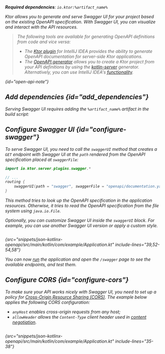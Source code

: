 [//]: # (title: Swagger UI)

<var name="artifact_name" value="ktor-server-swagger"/>
<var name="package_name" value="io.ktor.server.plugins.swagger"/>

<tldr>
<p>
<b>Required dependencies</b>: <code>io.ktor:%artifact_name%</code>
</p>
<var name="example_name" value="json-kotlinx-openapi"/>
<include from="lib.topic" element-id="download_example"/>
<include from="lib.topic" element-id="native_server_not_supported"/>
</tldr>

Ktor allows you to generate and serve Swagger UI for your project based on the existing OpenAPI specification.
With Swagger UI, you can visualize and interact with the API resources. 

> The following tools are available for generating OpenAPI definitions from code and vice versa:
> - The [Ktor plugin](https://www.jetbrains.com/help/idea/ktor.html#openapi) for IntelliJ IDEA provides the ability to generate OpenAPI documentation for server-side Ktor applications.
> - The [OpenAPI generator](https://github.com/OpenAPITools/openapi-generator) allows you to create a Ktor project from your API definitions by using the [kotlin-server](https://github.com/OpenAPITools/openapi-generator/blob/master/docs/generators/kotlin-server.md) generator. Alternatively, you can use IntelliJ IDEA's [functionality](https://www.jetbrains.com/help/idea/openapi.html#codegen).
> 
{id="open-api-note"}


## Add dependencies {id="add_dependencies"}

Serving Swagger UI requires adding the `%artifact_name%` artifact in the build script:

<include from="lib.topic" element-id="add_ktor_artifact"/>


## Configure Swagger UI {id="configure-swagger"}

To serve Swagger UI, you need to call the `swaggerUI` method that creates a `GET` endpoint with Swagger UI 
at the `path` rendered from the OpenAPI specification placed at `swaggerFile`:

```kotlin
import io.ktor.server.plugins.swagger.*

// ...
routing {
    swaggerUI(path = "swagger", swaggerFile = "openapi/documentation.yaml")
}
```

This method tries to look up the OpenAPI specification in the application resources.
Otherwise, it tries to read the OpenAPI specification from the file system using `java.io.File`.

Optionally, you can customize Swagger UI inside the `swaggerUI` block.
For example, you can use another Swagger UI version or apply a custom style.

```kotlin
```
{src="snippets/json-kotlinx-openapi/src/main/kotlin/com/example/Application.kt" include-lines="39,52-54,58"}

You can now [run](running.md) the application and open the `/swagger` page to see the available endpoints, and test them.


## Configure CORS {id="configure-cors"}

To make sure your API works nicely with Swagger UI, you need to set up a policy for [Cross-Origin Resource Sharing (CORS)](cors.md).
The example below applies the following CORS configuration:
- `anyHost` enables cross-origin requests from any host;
- `allowHeader` allows the `Content-Type` client header used in [content negotiation](serialization.md).

```kotlin
```
{src="snippets/json-kotlinx-openapi/src/main/kotlin/com/example/Application.kt" include-lines="35-38"}
